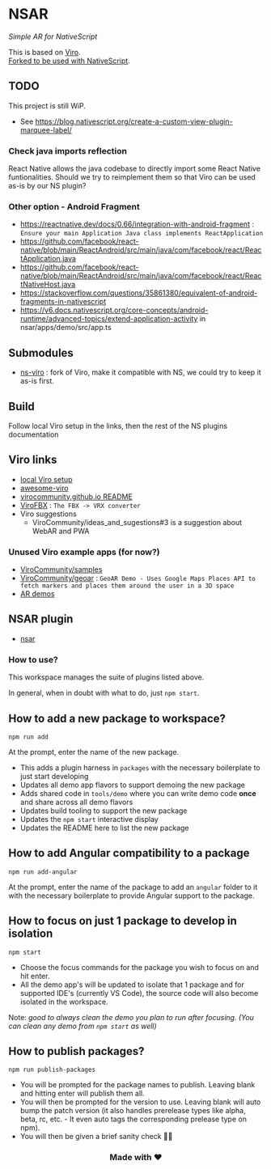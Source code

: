 # NSAR

*Simple AR for NativeScript*

This is based on [Viro](https://github.com/ViroCommunity/viro).  
[Forked to be used with NativeScript](https://github.com/c4ffeinated/ns-viro).

## TODO
This project is still WiP.
- See https://blog.nativescript.org/create-a-custom-view-plugin-marquee-label/
### Check java imports reflection
React Native allows the java codebase to directly import some React Native funtionalities. Should we try to reimplement them so that Viro can be used as-is by our NS plugin?
### Other option - Android Fragment
- https://reactnative.dev/docs/0.66/integration-with-android-fragment : `Ensure your main Application Java class implements ReactApplication`
- https://github.com/facebook/react-native/blob/main/ReactAndroid/src/main/java/com/facebook/react/ReactApplication.java
- https://github.com/facebook/react-native/blob/main/ReactAndroid/src/main/java/com/facebook/react/ReactNativeHost.java
- https://stackoverflow.com/questions/35861380/equivalent-of-android-fragments-in-nativescript
- https://v6.docs.nativescript.org/core-concepts/android-runtime/advanced-topics/extend-application-activity in nsar/apps/demo/src/app.ts

## Submodules
- [ns-viro](https://github.com/c4ffeinated/ns-viro) : fork of Viro, make it compatible with NS, we could try to keep it as-is first.

## Build
Follow local Viro setup in the links, then the rest of the NS plugins documentation

## Viro links
- [local Viro setup](https://viro-community.readme.io/docs/developing-viro)
- [awesome-viro](https://github.com/ViroCommunity/awesome-viro)
- [virocommunity.github.io README](https://github.com/ViroCommunity/virocommunity.github.io/blob/main/README.md)
- [ViroFBX](https://github.com/ViroCommunity/ViroFBX) : `The FBX -> VRX converter`
- Viro suggestions
  - ViroCommunity/ideas_and_sugestions#3 is a suggestion about WebAR and PWA

### Unused Viro example apps (for now?)
- [ViroCommunity/samples](https://github.com/ViroCommunity/samples)
- [ViroCommunity/geoar](https://github.com/ViroCommunity/geoar) : `GeoAR Demo - Uses Google Maps Places API to fetch markers and places them around the user in a 3D space`
- [AR demos](https://github.com/ViroCommunity/ar-demos)


## NSAR plugin

- [nsar](packages/nsar/README.md)

### How to use?

This workspace manages the suite of plugins listed above. 

In general, when in doubt with what to do, just `npm start`.

## How to add a new package to workspace?

```
npm run add
```

At the prompt, enter the name of the new package.

- This adds a plugin harness in `packages` with the necessary boilerplate to just start developing
- Updates all demo app flavors to support demoing the new package
- Adds shared code in `tools/demo` where you can write demo code **once** and share across all demo flavors
- Updates build tooling to support the new package
- Updates the `npm start` interactive display
- Updates the README here to list the new package

## How to add Angular compatibility to a package

```
npm run add-angular
```

At the prompt, enter the name of the package to add an `angular` folder to it with the necessary boilerplate to provide Angular support to the package.

## How to focus on just 1 package to develop in isolation

```
npm start
```

- Choose the focus commands for the package you wish to focus on and hit enter.
- All the demo app's will be updated to isolate that 1 package and for supported IDE's (currently VS Code), the source code will also become isolated in the workspace.

Note: *good to always clean the demo you plan to run after focusing. (You can clean any demo from `npm start` as well)*

## How to publish packages?

```
npm run publish-packages
```

- You will be prompted for the package names to publish. Leaving blank and hitting enter will publish them all.
- You will then be prompted for the version to use. Leaving blank will auto bump the patch version (it also handles prerelease types like alpha, beta, rc, etc. - It even auto tags the corresponding prelease type on npm).
- You will then be given a brief sanity check 🧠😊

<h3 align="center">Made with ❤️</h3>

